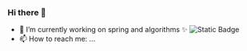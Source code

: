 ### Hi there 👋

- 🔭 I’m currently working on spring and algorithms
  ✨ ![Static Badge](https://img.shields.io/badge/spring)
- 📫 How to reach me: ...
